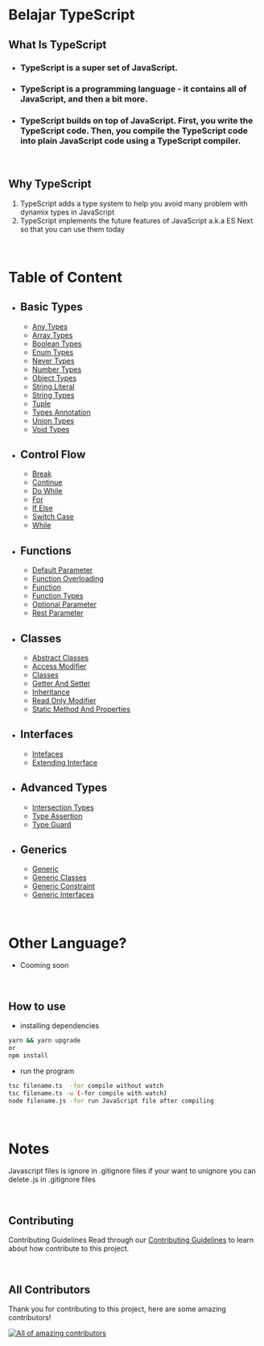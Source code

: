 # Belajar TypeScript

## What Is TypeScript

- ### TypeScript is a super set of JavaScript.

- ### TypeScript is a programming language - it contains all of JavaScript, and then a bit more.

- ### TypeScript builds on top of JavaScript. First, you write the TypeScript code. Then, you compile the TypeScript code into plain JavaScript code using a TypeScript compiler.

<br>

## Why TypeScript

1. TypeScript adds a type system to help you avoid many problem with dynamix types in JavaScript
2. TypeScript implements the future features of JavaScript a.k.a ES Next so that you can use them today

<br>

# Table of Content

- ## Basic Types

  - [Any Types](md/types/basic/any.md)
  - [Array Types](md/types/basic/array.md)
  - [Boolean Types](md/types/basic/boolean.md)
  - [Enum Types](md/types/basic/enum.md)
  - [Never Types](md/types/basic/never.md)
  - [Number Types](md/types/basic/number.md)
  - [Object Types](md/types/basic/object.md)
  - [String Literal](md/types/basic/string-literal.md)
  - [String Types](md/types/basic/string.md)
  - [Tuple](md/types/basic/tuple.md)
  - [Types Annotation](md/types/basic/types-annotation.md)
  - [Union Types](md/types/basic/union.md)
  - [Void Types](md/types/basic/void.md)

- ## Control Flow

  - [Break](md/controlFlow/break.md)
  - [Continue](md/controlFlow/continue.md)
  - [Do While](md/controlFlow/doWhile.md)
  - [For](md/controlFlow/for.md)
  - [If Else](md/controlFlow/ifElse.md)
  - [Switch Case](md/controlFlow/switchCase.md)
  - [While](md/controlFlow/while.md)

- ## Functions

  - [Default Parameter](md/functions/defaultParameter.md)
  - [Function Overloading](md/functions/functionOverloading.md)
  - [Function](md/functions/functions.md)
  - [Function Types](md/functions/functionTypes.md)
  - [Optional Parameter](md/functions/optionalParameter.mdd)
  - [Rest Parameter](md/functions/restParameter.md)

- ## Classes

  - [Abstract Classes](md/classes/abstractClasses.md)
  - [Access Modifier](md/classes/accessModifier.md)
  - [Classes](md/classes/classes.md)
  - [Getter And Setter](md/classes/getterAndSetter.md)
  - [Inheritance](md/classes/inheritance.md)
  - [Read Only Modifier](md/classes/readOnlyModifier.md)
  - [Static Method And Properties](md/classes/staticMethodAndProperties.md)

- ## Interfaces

  - [Intefaces](md/interface/interfaces.md)
  - [Extending Interface](md/interface/extendingInterfaces.md)

- ## Advanced Types

  - [Intersection Types](md/types/advanced/intersectionTypes.md)
  - [Type Assertion](md/types/advanced/typeAssertion.md)
  - [Type Guard](md/types/advanced/typeGuard.md)

- ## Generics

  - [Generic](md/gen/generic.md)
  - [Generic Classes](md/gen/genericClasses.md/free-programming-books-vi.md)
  - [Generic Constraint](md/gen/genericConstraint.md)
  - [Generic Interfaces](md/gen/genericInterfaces.md)

<br>

# Other Language?

- Cooming soon

<br>

## How to use

- installing dependencies

```bash
yarn && yarn upgrade
or
npm install
```

- run the program

```bash
tsc filename.ts  -for compile without watch
tsc filename.ts -w (-for compile with watch)
node filename.js -for run JavaScript file after compiling
```

<br>

# Notes

Javascript files is ignore in .gitignore files if your want to unignore you can delete .js in .gitignore files

<br>

## Contributing

Contributing Guidelines
Read through our <a href="https://github.com/infinitedim/belajar-typescript/blob/dev/.github/CONTRIBUTING.md">Contributing Guidelines</a> to learn about how contribute to this project.

<br>

## All Contributors

Thank you for contributing to this project, here are some amazing contributors!

<a href="https://github.com/infinitedim/belajar-typescript/graphs/contributors"><img src="https://contrib.rocks/image?repo=infinitedim/belajar-typescript" alt="All of amazing contributors"></a>
